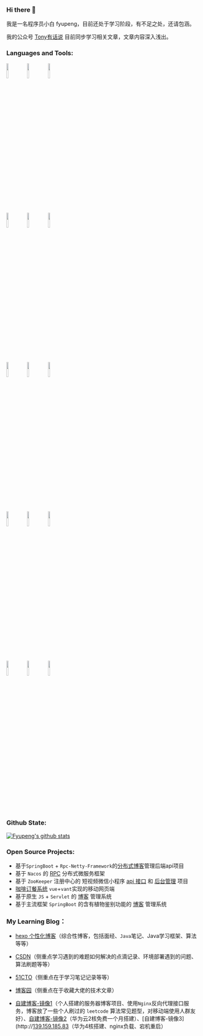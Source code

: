 ### Hi there 👋

我是一名程序员小白 fyupeng，目前还处于学习阶段，有不足之处，还请包涵。

我的公众号 [Tony有话说](https://yupeng-tuchuang.oss-cn-shenzhen.aliyuncs.com/image-20220619165119970.png) 目前同步学习相关文章，文章内容深入浅出。

### Languages and Tools:
<p>  
  <!-- Your languages and tools. Be careful with the alignment. 
  You can use this sites to get logos: https://www.vectorlogo.zone or https://simpleicons.org/
  -->
  <code><img width="10%" src="https://www.vectorlogo.zone/logos/redis/redis-ar21.svg"></code>
  <code><img width="10%" src="https://www.vectorlogo.zone/logos/java/java-ar21.svg"></code>
  <code><img width="10%" src="https://www.vectorlogo.zone/logos/javascript/javascript-ar21.svg"></code>
  <br />
  <code><img width="10%" src="https://www.vectorlogo.zone/logos/mysql/mysql-ar21.svg"></code>
  <code><img width="10%" src="https://www.vectorlogo.zone/logos/oracle/oracle-ar21.svg"></code>
  <code><img width="10%" src="https://www.vectorlogo.zone/logos/mongodb/mongodb-ar21.svg"></code>
  <br />
  <code><img width="10%" src="https://www.vectorlogo.zone/logos/nodejs/nodejs-ar21.svg"></code>
  <code><img width="10%" src="https://www.vectorlogo.zone/logos/nginx/nginx-ar21.svg"></code>
  <code><img width="10%" src="https://www.vectorlogo.zone/logos/docker/docker-ar21.svg"></code>
  <br />
  <code><img width="10%" src="https://www.vectorlogo.zone/logos/springio/springio-ar21.svg"></code>
  <code><img width="10%" src="https://www.vectorlogo.zone/logos/git-scm/git-scm-ar21.svg"></code>
  <code><img width="10%" src="https://www.vectorlogo.zone/logos/angular/angular-ar21.svg"></code>
  <br />
  <code><img width="10%" src="https://www.vectorlogo.zone/logos/jquery/jquery-ar21.svg"></code>
  <code><img width="10%" src="https://www.vectorlogo.zone/logos/golang/golang-ar21.svg"></code>
  <code><img width="10%" src="https://www.vectorlogo.zone/logos/apache_zookeeper/apache_zookeeper-ar21.svg"></code>
</p>

### Github State:

[![Fyupeng's github stats](https://github-readme-stats.vercel.app/api?username=fyupeng&show_icons=true&title_color=79ff97&icon_color=79ff97&text_color=9f9f9f&bg_color=F8F8FF)](https://github.com/anuraghazra/github-readme-stats)

### Open Source Projects:

- 基于`SpringBoot` + `Rpc-Netty-Framework`的[分布式博客](https://github.com/fyupeng/distributed-blog-system-api)管理后端api项目
- 基于 `Nacos` 的 [RPC](https://github.com/Fyupeng/rpc-netty-framework) 分布式微服务框架
- 基于 `ZooKeeper` 注册中心的 短视频微信小程序 [api 接口](https://github.com/Fyupeng/tony-videos-dev) 和 [后台管理](https://github.com/fyupeng/tony-videos-admin) 项目
- [咖啡订餐系统](https://github.com/Fyupeng/coffee) `vue`+`vant`实现的移动网页端
- 基于原生 `JS` + `Servlet` 的 [博客](https://github.com/Fyupeng/MyBlog) 管理系统
- 基于主流框架 `SpringBoot` 的含有植物鉴别功能的 [博客](https://github.com/Fyupeng/crop-multi-api) 管理系统


### My Learning Blog：
- [hexo 个性化博客](http://lhx.cool/)（综合性博客，包括面经、`Java`笔记、Java学习框架、算法等等）

- [CSDN](https://blog.csdn.net/F15217283411)（侧重点学习遇到的难题如何解决的点滴记录、环境部署遇到的问题、算法刷题等等）

- [51CTO](https://blog.51cto.com/fyphome)（侧重点在于学习笔记记录等等）
- [博客园](https://www.cnblogs.com/fyphome/)（侧重点在于收藏大佬的技术文章）
- [自建博客-镜像1](http://120.76.217.185:8080/classfication)（个人搭建的服务器博客项目、使用`Nginx`反向代理接口服务，博客放了一些个人刷过的 `leetcode` 算法常见题型，对移动端使用人群友好）、[自建博客-镜像2](http://139.159.185.83:8080/classfication)（华为云2核免费一个月搭建）、[自建博客-镜像3](http://[139.159.185.83](http://121.37.12.67:8080/classfication)（华为4核搭建、nginx负载、宕机重启）
 
